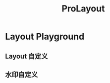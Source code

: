 ﻿---
title: ProLayout
nav:
  title: Playground
  path: /playground
---

# Layout Playground

## Layout 自定义

<code src="../../packages/layout/src/demos/dynamic-settings.tsx" height="580px" iframe="760px" background="hsl(220,23%,97%)" title="属性展示"></code>

## 水印自定义

<code src="../../packages/layout/src/components/WaterMark/demos/custom.tsx" background="#f7f8fa"></code>
